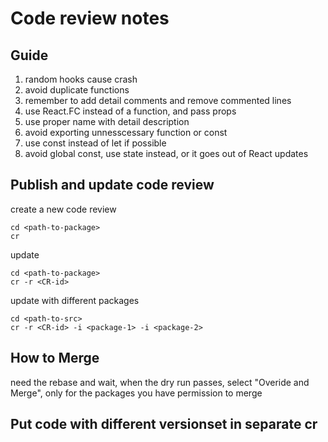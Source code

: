 # Code review notes

## Guide

1. random hooks cause crash
2. avoid duplicate functions
3. remember to add detail comments and remove commented lines
4. use React.FC instead of a function, and pass props
5. use proper name with detail description
6. avoid exporting unnesscessary function or const
7. use const instead of let if possible
8. avoid global const, use state instead, or it goes out of React updates

## Publish and update code review
create a new code review
```
cd <path-to-package>
cr
```
update
```
cd <path-to-package>
cr -r <CR-id>
```
update with different packages
```
cd <path-to-src>
cr -r <CR-id> -i <package-1> -i <package-2>
```

## How to Merge
need the rebase and wait, when the dry run passes, select "Overide and Merge", only for the packages you have permission to merge

## Put code with different versionset in separate cr
